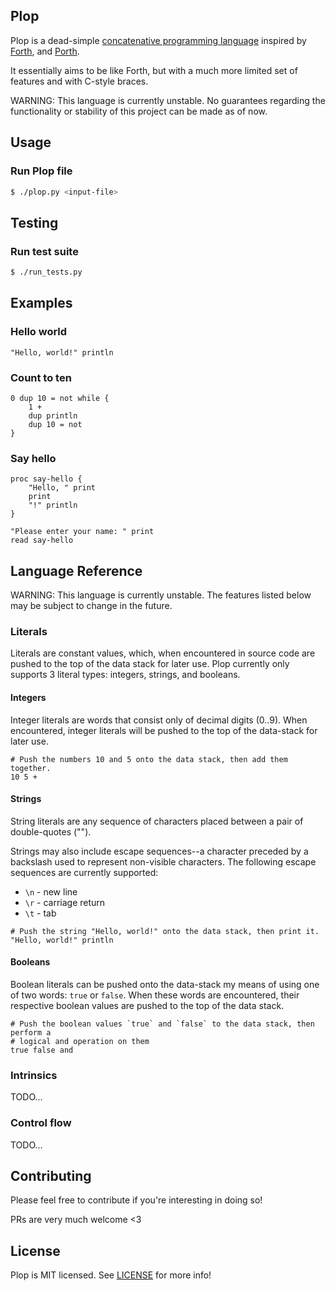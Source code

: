 ## Plop

Plop is a dead-simple
[concatenative programming language](https://en.wikipedia.org/wiki/Concatenative_programming_language)
inspired by [Forth](https://www.forth.com/forth/),
and [Porth](https://gitlab.com/tsoding/porth).

It essentially aims to be like Forth, but with a much more limited set of features and with C-style braces.

WARNING: This language is currently unstable. No guarantees regarding the functionality or stability of this project can be made as of now.

## Usage

### Run Plop file

```bash
$ ./plop.py <input-file>
```

## Testing

### Run test suite

```bash
$ ./run_tests.py
```

## Examples

### Hello world

```gds
"Hello, world!" println
```

### Count to ten

```gds
0 dup 10 = not while {
    1 +
    dup println
    dup 10 = not
}
```

### Say hello

```gds
proc say-hello {
    "Hello, " print
    print
    "!" println
}

"Please enter your name: " print
read say-hello
```

## Language Reference

WARNING: This language is currently unstable. The features listed below may be subject to change in the future.

### Literals

Literals are constant values, which, when encountered in source code are pushed
to the top of the data stack for later use. Plop currently only supports 3
literal types: integers, strings, and booleans.

#### Integers

Integer literals are words that consist only of decimal digits (0..9). When
encountered, integer literals will be pushed to the top of the data-stack for
later use.

```gds
# Push the numbers 10 and 5 onto the data stack, then add them together. 
10 5 +
```

#### Strings

String literals are any sequence of characters placed between a pair of 
double-quotes ("").

Strings may also include escape sequences--a character preceded by a backslash
used to represent non-visible characters. The following escape sequences are
currently supported:

- `\n` - new line
- `\r` - carriage return
- `\t` - tab

```gds
# Push the string "Hello, world!" onto the data stack, then print it.
"Hello, world!" println
```

#### Booleans

Boolean literals can be pushed onto the data-stack my means of using one of two
words: `true` or `false`. When these words are encountered, their respective
boolean values are pushed to the top of the data stack.

```gds
# Push the boolean values `true` and `false` to the data stack, then perform a
# logical and operation on them
true false and
```

### Intrinsics

TODO...

### Control flow

TODO...

## Contributing

Please feel free to contribute if you're interesting in doing so!

PRs are very much welcome <3

## License

Plop is MIT licensed. See [LICENSE](LICENSE) for more info!
